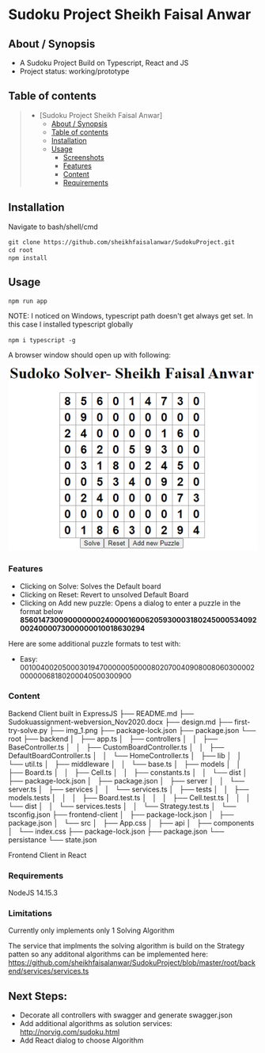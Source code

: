 # Sudoku Project Sheikh Faisal Anwar

## About / Synopsis

* A Sudoku Project Build on Typescript, React and JS
* Project status: working/prototype


## Table of contents



> * [Sudoku Project Sheikh Faisal Anwar]
>   * [About / Synopsis](#about--synopsis)
>   * [Table of contents](#table-of-contents)
>   * [Installation](#installation)
>   * [Usage](#usage)
>     * [Screenshots](#screenshots)
>     * [Features](#features)
>     * [Content](#content)
>     * [Requirements](#requirements)
>     
## Installation
Navigate to bash/shell/cmd
```console
git clone https://github.com/sheikhfaisalanwar/SudokuProject.git
cd root
npm install
```

## Usage

```console
npm run app
```
NOTE: I noticed on Windows,
typescript path doesn't get always get set. In this case I installed typescript globally 

`npm i typescript -g`

A browser window should open up with following: 

![img_1.png](img_1.png)

### Features

- Clicking on Solve: Solves the Default board
- Clicking on Reset: Revert to unsolved Default Board
- Clicking on Add new puzzle: Opens a dialog to enter a puzzle in the format below
  **856014730090000000240000160062059300031802450005340920024000073000000010018630294**

Here are some additional puzzle formats to test with:
- Easy: 001004002050003019470000005000080207004090800806030000200000068180200040500300900

### Content

Backend Client built in ExpressJS
├── README.md
├── Sudokuassignment-webversion_Nov2020.docx
├── design.md
├── first-try-solve.py
├── img_1.png
├── package-lock.json
├── package.json
└── root
    ├── backend
    │   ├── app.ts
    │   ├── controllers
    │   │   ├── BaseController.ts
    │   │   ├── CustomBoardController.ts
    │   │   ├── DefaultBoardController.ts
    │   │   └── HomeController.ts
    │   ├── lib
    │   │   └── util.ts
    │   ├── middleware
    │   │   └── base.ts
    │   ├── models
    │   │   ├── Board.ts
    │   │   ├── Cell.ts
    │   │   ├── constants.ts
    │   │   └── dist
    │   ├── package-lock.json
    │   ├── package.json
    │   ├── server
    │   │   └── server.ts
    │   ├── services
    │   │   └── services.ts
    │   ├── tests
    │   │   ├── models.tests
    │   │   │   ├── Board.test.ts
    │   │   │   ├── Cell.test.ts
    │   │   │   └── dist
    │   │   └── services.tests
    │   │       └── Strategy.test.ts
    │   └── tsconfig.json
    ├── frontend-client
    │   ├── package-lock.json
    │   ├── package.json
    │   └── src
    │       ├── App.css
    │       ├── api
    │       ├── components
    │       └── index.css
    ├── package-lock.json
    ├── package.json
    └── persistance
        └── state.json



Frontend Client in React

### Requirements

NodeJS 14.15.3

### Limitations

Currently only implements only 1 Solving Algorithm

The service that implments the solving algorithm is build on the Strategy patten so any additonal algorithms can be implemented here:
https://github.com/sheikhfaisalanwar/SudokuProject/blob/master/root/backend/services/services.ts


## Next Steps:
 - Decorate all controllers with swagger and generate swagger.json
 - Add additional algorithms as solution services: http://norvig.com/sudoku.html
 - Add React dialog to choose Algorithm
  




